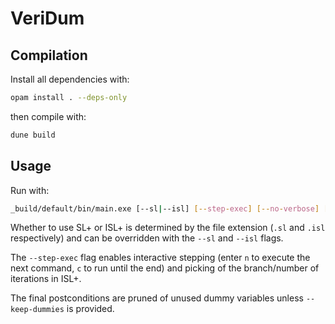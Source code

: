 # VeriDum

## Compilation

Install all dependencies with:

```sh
opam install . --deps-only
```

then compile with:

```sh
dune build
```

## Usage

Run with:

```sh
_build/default/bin/main.exe [--sl|--isl] [--step-exec] [--no-verbose] [--keep-dummies] <file>
```

Whether to use SL+ or ISL+ is determined by the file extension (`.sl` and `.isl` respectively) and can be overridden with the `--sl` and `--isl` flags.

The `--step-exec` flag enables interactive stepping (enter `n` to execute the next command, `c` to run until the end) and picking of the branch/number of iterations in ISL+.

The final postconditions are pruned of unused dummy variables unless `--keep-dummies` is provided.

